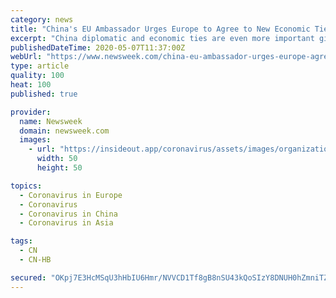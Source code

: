 ```yaml
---
category: news
title: "China's EU Ambassador Urges Europe to Agree to New Economic Ties Despite Calls for Coronavirus Probe"
excerpt: "China diplomatic and economic ties are even more important given the turmoil wrought by the coronavirus pandemic."
publishedDateTime: 2020-05-07T11:37:00Z
webUrl: "https://www.newsweek.com/china-eu-ambassador-urges-europe-agree-new-economic-ties-despite-calls-coronavirus-probe-1502520"
type: article
quality: 100
heat: 100
published: true

provider:
  name: Newsweek
  domain: newsweek.com
  images:
    - url: "https://insideout.app/coronavirus/assets/images/organizations/newsweek.com-50x50.jpg"
      width: 50
      height: 50

topics:
  - Coronavirus in Europe
  - Coronavirus
  - Coronavirus in China
  - Coronavirus in Asia

tags:
  - CN
  - CN-HB

secured: "OKpj7E3HcMSqU3hHbIU6Hmr/NVVCD1Tf8gB8nSU43kQoSIzY8DNUH0hZmniTZnkmuprpO6OOOr/4WIM0OmPQ6YXlgzsY/Bqkj21d6LRtA09ygahiab+nGx/VyqfBJEVuGjqffRAIssS5ljDqZQpVQRbeiQ1pihYjPEMgYf4w+Mtjxb2Pkic8FCs7J7FmVCAnNvjf8Ca/MBETmbaUMX1+PJXLnyhRximtm49b0Wg5HYOr8VaJlitZFy/roB/kfQR36W6U8vU8Dz00XLF2XDrfBB4qX+4Swi8th/fcG03CSv/3iC7Qh113InsbXOYs+a10OachNj6VwDdxWvhamxxs7x5g1gA0CAemTEZk36dL9qWtzo7mUQmnQGONe76CJymsIMfqeSRrUV7t8CemQ96CMPMslcOI7iakG1BetwCQ3zD4eAKhz07Yay0BlAb7GsjNF/kE6ni9+g4VZsCslYydaIisnWpqb/3IO3h84svQvNI=;+YbMpyI1tvEJDgjx8kLITg=="
---
```


